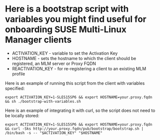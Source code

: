 # Here is a bootstrap script with variables you might find useful for onboarding SUSE Multi-Linux Manager clients

* ACTIVATION_KEY - variable to set the Activation Key
* HOSTNAME - sets the hostname to which the client should be registered, an MLM server or Proxy FQDN
* REACTIVATION_KEY - for re-registering a client to an existing MLM profile



Here is an example of running this script from the client with variables specified:

```
export ACTIVATION_KEY=1-SLES15SP6 && export HOSTNAME=your.proxy.fqdn && sh ./bootstrap-with-variables.sh
```

Here is an example of integrating it with curl, so the script does not need to be locally stored:
```
export ACTIVATION_KEY=1-SLES15SP6 && export HOSTNAME=your.proxy.fqdn && curl -Sks http://your.proxy.fqdn/pub/bootstrap/bootstrap.sh | /bin/bash -s -- "$ACTIVATION_KEY" "$HOSTNAME"
```
